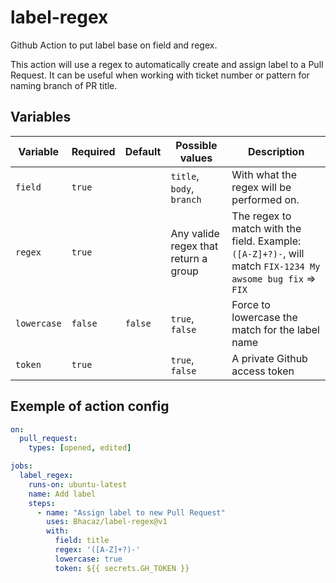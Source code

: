 # label-regex
Github Action to put label base on field and regex.

This action will use a regex to automatically create and assign label to a Pull Request.
It can be useful when working with ticket number or pattern for naming branch of PR title.

## Variables

|Variable|Required|Default|Possible values|Description|
|---|---|---|---|---|
|`field`|`true`| |`title`, `body`, `branch`|With what the regex will be performed on.|
|`regex`|`true`| |Any valide regex that return a group|The regex to match with the field. Example: `([A-Z]+?)-`, will match `FIX-1234 My awsome bug fix` => `FIX`|
|`lowercase`|`false`|`false`|`true`, `false`|Force to lowercase the match for the label name|
|`token`|`true`| |`true`, `false`|A private Github access token|

## Exemple of action config

```yml
on:
  pull_request:
    types: [opened, edited]

jobs:
  label_regex:
    runs-on: ubuntu-latest
    name: Add label
    steps:
      - name: "Assign label to new Pull Request"
        uses: Bhacaz/label-regex@v1
        with:
          field: title
          regex: '([A-Z]+?)-'
          lowercase: true
          token: ${{ secrets.GH_TOKEN }}
```
